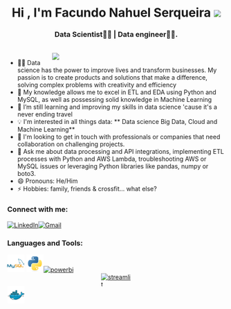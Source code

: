 <h1 align="center"><b>Hi , I'm Facundo Nahuel Serqueira </b><img src="https://media.giphy.com/media/hvRJCLFzcasrR4ia7z/giphy.gif" width="35"></h1>
<!--  -->
<h3 align="center">Data Scientist🕵️‍♂️ | Data engineer🧑‍🔧.</h3>
<br>

<div>
  <img align="right" src="https://media.giphy.com/media/qgQUggAC3Pfv687qPC/giphy.gif" width="400">
</div>

- 🧑‍💻 Data science has the power to improve lives and transform businesses. My passion is to create products and solutions that make a difference, solving complex problems with creativity and efficiency
- 🔭 My knowledge allows me to excel in ETL and EDA using Python and MySQL, as well as possessing solid knowledge in Machine Learning
- 🌱 I’m still learning and improving my skills in data science 'cause it's a never ending travel
- :bulb: I'm interested in all things data: ** Data science Big Data, Cloud and Machine Learning**
- 👯 I'm looking to get in touch with professionals or companies that need collaboration on challenging projects. 
- 💬 Ask me about data processing and API integrations, implementing ETL processes with Python and AWS Lambda, troubleshooting AWS or MySQL issues or leveraging Python libraries like pandas, numpy or boto3.
- 😄 Pronouns: He/Him
- ⚡ Hobbies: family, friends & crossfit... what else?

  
<h3 align="left">Connect with me:</h3>
<p align="left">
  <a href="https://www.linkedin.com/in/facundo-nahuel-serqueira/" target="_blank" style="display: inline-block;">
    <img align="center"
      src="https://raw.githubusercontent.com/rahuldkjain/github-profile-readme-generator/master/src/images/icons/Social/linked-in-alt.svg"
      alt="LinkedIn" height="30" width="40"/><a href="mailto:nahuelfns@gmail.com" target="_blank" style="display: inline-block;"><img align="center"
      src="https://github.com/gauravghongde/social-icons/blob/master/SVG/Color/Gmail.svg"
      alt="Gmail" width="70" height="70"/>
  </a>
</p>
<h3 align="left">Languages and Tools:</h3>
<p align="left"> 
<img src="https://raw.githubusercontent.com/devicons/devicon/master/icons/mysql/mysql-original-wordmark.svg"alt="mysql" width="40" height="40"/> <a href="https://nodejs.org" target="_blank" rel="noreferrer"><img src="https://raw.githubusercontent.com/devicons/devicon/master/icons/python/python-original.svg" alt="python" width="40" height="40"/><img src="https://raw.githubusercontent.com/microsoft/PowerBI-Icons/main/SVG/Power-BI.svg" alt="powerbi" width="40" height="40"/><img 
    src="https://streamlit.io/images/brand/streamlit-logo-primary-colormark-darktext.png" 
    alt="streamlit" 
    style="display: block; margin: 0 auto; width: 70px; height: 30px; object-fit: contain;"/><img src="https://raw.githubusercontent.com/devicons/devicon/master/icons/docker/docker-original.svg" alt="docker" width="40" height="40"/>
<br>






<!--
**nahuelfns/nahuelfns** is a ✨ _special_ ✨ repository because its `README.md` (this file) appears on your GitHub profile.

